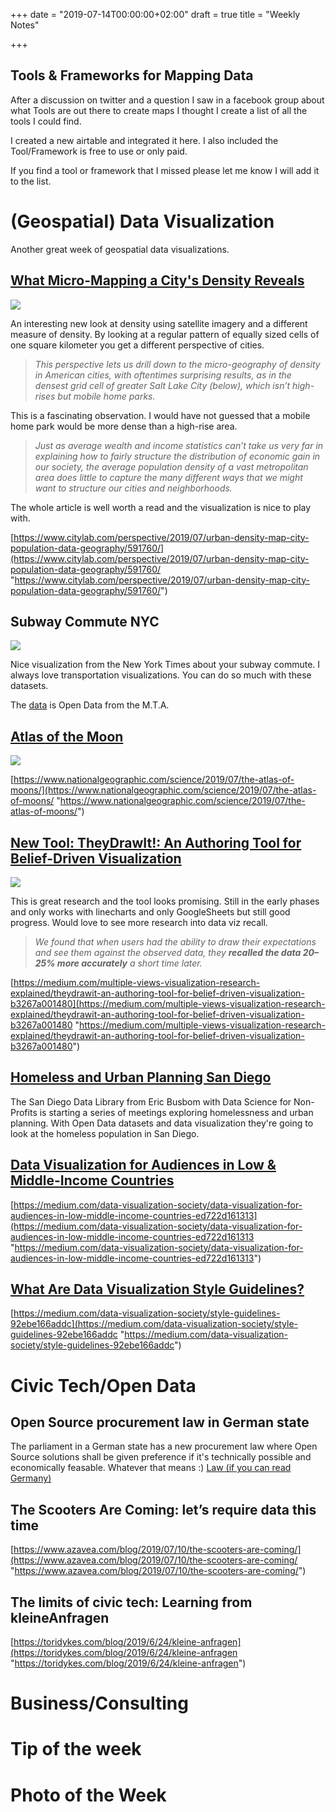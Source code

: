 +++
date = "2019-07-14T00:00:00+02:00"
draft = true
title = "Weekly Notes"

+++
## Tools & Frameworks for Mapping Data

After a discussion on twitter and a question I saw in a facebook group about what Tools are out there to create maps I thought I create a list of all the tools I could find. 

I created a new airtable and integrated it here. I also included the Tool/Framework is free to use or only paid. 

If you find a tool or framework that I missed please let me know I will add it to the list. 

# (Geospatial) Data Visualization

Another great week of geospatial data visualizations. 

## [What Micro-Mapping a City's Density Reveals]()

![](https://res.cloudinary.com/civicvision/image/upload/f_auto,q_auto,w_auto,dpr_auto,c_limit/milafrerichs.com/newsletter/data-viz/density-chicago.jpg)

An interesting new look at density using satellite imagery and a different measure of density. By looking at a regular pattern of equally sized cells of one square kilometer you get a different perspective of cities. 

> _This perspective lets us drill down to the micro-geography of density in American cities, with oftentimes surprising results, as in the densest grid cell of greater Salt Lake City (below), which isn’t high-rises but mobile home parks._

This is a fascinating observation. I would have not guessed that a mobile home park would be more dense than a high-rise area. 

> _Just as average wealth and income statistics can’t take us very far in explaining how to fairly structure the distribution of economic gain in our society, the average population density of a vast metropolitan area does little to capture the many different ways that we might want to structure our cities and neighborhoods._

The whole article is well worth a read and the visualization is nice to play with. 

[https://www.citylab.com/perspective/2019/07/urban-density-map-city-population-data-geography/591760/](https://www.citylab.com/perspective/2019/07/urban-density-map-city-population-data-geography/591760/ "https://www.citylab.com/perspective/2019/07/urban-density-map-city-population-data-geography/591760/")

## Subway Commute NYC

![](https://res.cloudinary.com/civicvision/image/upload/f_auto,q_auto,w_auto,dpr_auto,c_limit/milafrerichs.com/newsletter/data-viz/subway-commute-nyc.jpg)

Nice visualization from the New York Times about your subway commute. I always love transportation visualizations. You can do so much with these datasets. 

The [data](http://web.mta.info/developers/data/archives.html) is Open Data from the M.T.A.

## [Atlas of the Moon]()

![](https://res.cloudinary.com/civicvision/image/upload/f_auto,q_auto,w_auto,dpr_auto,c_limit/milafrerichs.com/newsletter/data-viz/atlas-of-moon.jpg)

[https://www.nationalgeographic.com/science/2019/07/the-atlas-of-moons/](https://www.nationalgeographic.com/science/2019/07/the-atlas-of-moons/ "https://www.nationalgeographic.com/science/2019/07/the-atlas-of-moons/")

## [New Tool: **TheyDrawIt!: An Authoring Tool for Belief-Driven Visualization**]()

![](https://res.cloudinary.com/civicvision/image/upload/f_auto,q_auto,w_auto,dpr_auto,c_limit/milafrerichs.com/newsletter/data-viz/draw-it.gif)

This is great research and the tool looks promising. Still in the early phases and only works with linecharts and only GoogleSheets but still good progress. Would love to see more research into data viz recall.

> _We found that when users had the ability to draw their expectations and see them against the observed data, they **recalled the data 20–25% more accurately** a short time later._

[https://medium.com/multiple-views-visualization-research-explained/theydrawit-an-authoring-tool-for-belief-driven-visualization-b3267a001480](https://medium.com/multiple-views-visualization-research-explained/theydrawit-an-authoring-tool-for-belief-driven-visualization-b3267a001480 "https://medium.com/multiple-views-visualization-research-explained/theydrawit-an-authoring-tool-for-belief-driven-visualization-b3267a001480")

## [Homeless and Urban Planning San Diego]()

The San Diego Data Library from Eric Busbom with Data Science for Non-Profits is starting a series of meetings exploring homelessness and urban planning. With Open Data datasets and data visualization they're going to look at the homeless population in San Diego.

## [Data Visualization for Audiences in Low & Middle-Income Countries]()

[https://medium.com/data-visualization-society/data-visualization-for-audiences-in-low-middle-income-countries-ed722d161313](https://medium.com/data-visualization-society/data-visualization-for-audiences-in-low-middle-income-countries-ed722d161313 "https://medium.com/data-visualization-society/data-visualization-for-audiences-in-low-middle-income-countries-ed722d161313")

## [What Are Data Visualization Style Guidelines?]()

[https://medium.com/data-visualization-society/style-guidelines-92ebe166addc](https://medium.com/data-visualization-society/style-guidelines-92ebe166addc "https://medium.com/data-visualization-society/style-guidelines-92ebe166addc")

# Civic Tech/Open Data

## Open Source procurement law in German state

The parliament in a German state has a new procurement law where Open Source solutions shall be given preference if it's technically possible and economically feasable. Whatever that means :)
[Law (if you can read Germany)](http://www.parldok.thueringen.de/ParlDok/dokument/71600/gesetz_zur_aenderung_des_thueringer_vergabegesetzes_und_anderer_haushaltsrechtlicher_vorschriften.pdf)

## The Scooters Are Coming: let’s require data this time

[https://www.azavea.com/blog/2019/07/10/the-scooters-are-coming/](https://www.azavea.com/blog/2019/07/10/the-scooters-are-coming/ "https://www.azavea.com/blog/2019/07/10/the-scooters-are-coming/")

## The limits of civic tech: Learning from kleineAnfragen

[https://toridykes.com/blog/2019/6/24/kleine-anfragen](https://toridykes.com/blog/2019/6/24/kleine-anfragen "https://toridykes.com/blog/2019/6/24/kleine-anfragen")

# Business/Consulting

# Tip of the week

# Photo of the Week